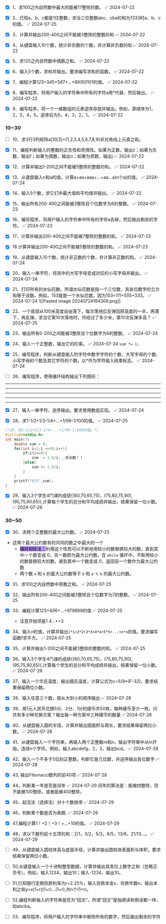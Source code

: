 - [x] 1、求100之内自然数中最大的能被17整除的数。 ✅ 2024-07-22
- [x] 2、已知a，b，c都是1位整数，求当三位整数abc、cba的和为1333时a、b、c的值。 ✅ 2024-07-25
- [x] 3、计算并输出200-400之间不能被3整除的整数的和 ✅ 2024-07-22
- [x] 4、从键盘输入10个数，统计非负数的个数，并计算非负数的和 ✅ 2024-07-22
- [x] 5、求125之内自然数中偶数之和。 ✅ 2024-07-22

- [x] 6、输入5个数，求和并输出。要求编写求和的函数。 ✅ 2024-07-22

- [x] 7、编程计算1*2*3+3*4*5+5*6*7+...+99*100*101的值。 ✅ 2024-07-22

- [x] 8、编写程序，将用户输入的字符串中所有的字符a用*代替，然后输出。 ✅ 2024-07-22

- [x] 9、编写程序，将一个一维数组的元素逆序存放并输出。例如，原顺序为1，2，3，4，5，逆序后为5，4，3，2，1。 ✅ 2024-07-22
### 10~30
- [ ] 10、求3行3列矩阵a[3][3]={1,2,3,4,5,6,7,8,9}非对角线上元素之和。

- [x] 11、编程判断输入的整数的正负性和奇偶性。如果为正数，输出z；如果为负数，输出f；如果为偶数，输出o；如果为奇数，输出j ✅ 2024-07-22

- [x] 12、计算并输出1-200之间不能被5整除的整数的和。 ✅ 2024-07-22

- [x] 13、从键盘输入n和a的值，计算a+aa+aaa+...+aa...a(n个a)的值。 ✅ 2024-07-24

- [x] 14、输入5个数，求它们中最大值和平均值并输出。 ✅ 2024-07-22

- [x] 15、输出所有200-400之间能被3整除且个位数字为6的整数。 ✅ 2024-07-23

- [x] 16、编写程序，将用户输入的字符串中所有的字符a去掉，然后输出剩余的字符。 ✅ 2024-07-23

- [x] 17、计算并输出200-400之间不能被7整除的整数的和。 ✅ 2024-07-23

- [x] 18.计算并输出200-400之间不能被5整除的整数的和。 ✅ 2024-07-23

- [x] 19、从键盘输入10个数，统计非正数的个数，并计算非正数的和。 ✅ 2024-07-24

- [x] 20、输入一串字符，将其中的大写字母变成对应的小写字母并输出。 ✅ 2024-07-24

- [x] 21、打印所有的水仙花数。所谓水仙花数是指一个三位数，其各位数字的立方和等于该数。例如，153就是一个水仙花数，因为153=1*1*1+5*5*5+3*3*3。 ✅ 2024-07-24
![[Pasted image 20240724184306.png]]
- [x] 22、一个皮球从100米高度自由落下，每次落地后反弹回原高度的一半，再落下，再反弹。求当它第10次落地时，共经过了多少米，第10次反弹多高？ ✅ 2024-07-25

- [x] 23、输出所有0-200之间能被3整除且个位数字为6的整数。 ✅ 2024-07-24

- [x] 24、输入一个正整数，输出它的阶乘。 ✅ 2024-07-24
	`sum *= i;`
- [x] 25、编写程序，判断从键盘输入的字符中数字字符的个数、大写字母的个数、小写字母的个数及其它字符的个数，以*作为字符输入结束标志。 ✅ 2024-07-24

- [ ] 26、编写程序，使用循环结构输出下列图形：

* * * *

* * * *

* * * *

* * * *

* * * *

- [x] 27、输入一串字符，逆序输出。要求使用数组实现。 ✅ 2024-07-24

- [x] 28、求1-1/2+1/3-1/4+...+1/99-1/100的值。 ✅ 2024-07-25
```c
/*28、求1-1/2+1/3-1/4+...+1/99-1/100的值。*/  
#include<stdio.h>  
int main(){  
    double sum = 0;  
    for(int i=1;i <=99;i++){  
        if(i%2==0){  
            sum -= 1.0/i; ,浮点数！！
        }else{  
            sum += 1.0/i;  
        }  
    }  
    printf("%lf",sum);  
}
```

- [x] 29、输入3个学生4门课的成绩{(60,70,65,75)，(75,80,75,90),(95,75,90,65)},计算每个学生的总分和平均成绩并输出，结果保留一位小数。 ✅ 2024-07-26
### 30~50
- [x] 30、求两个正整数的最大公约数。 ✅ 2024-07-25
- 这两个最大公约数有的共同的数之中最大的一个
	- <mark style="background: #bd93f9;">辗转相除法：</mark>利用这个性质可以不断地用较小的数替换较大的数，直到其中一个数变成 0，另一数即为最大公约数。在 `while` 循环中，不断用较小的数替换较大的数，直到其中一个数变成 0，返回另一个数作为最大公约数 
	- 两个数 `a` 和 `b` 的最大公约数等于 `b` 和 `a % b` 的最大公约数。
- [x] 31、求100之内自然数中奇数之和。 ✅ 2024-07-25

- [x] 32、输出所有200-400之间能被3整除且个位数字为7的整数。 ✅ 2024-07-25

- [x] 33、编程计算1*2*3+4*5*6+...+97*98*99的值 ✅ 2024-07-25
	- 注意开始项是1 4...+=3

- [x] 34、输入n的值，计算并输出`1*1+2*2+3*3+4*4+5*5+...+n*n`的值。要求编写函数f求平方。 ✅ 2024-07-25

- [x] 35、计算并输出1-200之间不能被3整除的整数的和。 ✅ 2024-07-25

- [x] 36、输入3个学生4门课的成绩{(60,70,65,75)，(75,80,75,90),(95,75,90,65)},计算每个学生的总分和平均成绩并输出，结果保留一位小数。 ✅ 2024-07-26

- [x] 37、输入一个华氏温度，输出摄氏温度，计算公式为c=5/9*(F-32)。要求结果保留两位小数。

- [x] 38、输入任意三个数，按从大到小的顺序输出 ✅ 2024-07-28

- [x] 39、用1元人民币兑换5分、2分、1分的硬币共50枚，每种硬币至少一枚，问共有多少种兑换方案？输出每一种方案中三种硬币的数量 ✅ 2024-07-28

- [x] 40、从键盘输入圆的半径，计算并输出圆面积与周长，要求结果保留两位小数。 ✅ 2024-07-28

- [x] 41、从键盘输入一个字符串，再输入两个正整数m和n，输出字符串中从m开始，连续n个字符。例如，输入abcdefg，2，3，输出bcd。 ✅ 2024-07-28

- [x] 42、输入一个不多于5位的正整数，判断它是几位数，并逆序输出各位数字 ✅ 2024-07-28

- [x] 43, 输出Fibonacci数列的前40项 ✅ 2024-07-28

- [x] 44，判断某一年是否是闰年 ✅ 2024-07-29
闰年的算法是：能被四整除，但不能被100整除，或者能被400整除，

- [x] 45，起泡法（选择法）对十个数排序 ✅ 2024-07-29

- [x] 46，判断某个数是否为素数. ✅ 2024-07-29

- [x] 47,编程计算1！+2！+3！+…+10的值。 ✅ 2024-07-29

- [x] 48，求以下数列前十五项的和：2/1，3/2，5/3，8/5，13/8，21/13…。 ✅ 2024-07-29

- [ ] 49，从键盘输入圆柱体高与底面半径，计算并输出圆柱体表面积与体积，要求结果保留两位小数。

- [ ] 50,从键盘输入一个十进制整型数据，计算并输出其各位上数字之和（忽略正负号）。例如，输入1234，输出10；输入-1234，输出10。

- [ ] 51,已知银行定期存款利率为r=2.25%，输入存款本金x、存款年数n，输出本利之和y=x(1+r)(1+r)...(1+r),共n个(1+r)。

- [ ] 52,编程判断输入的字符串是否为“回文”。所谓“回文”是指顺读和倒读都一样，如abcba。

- [ ] 53、编写程序，将用户输入的字符串中删除所有的数字，然后输出剩余的字符